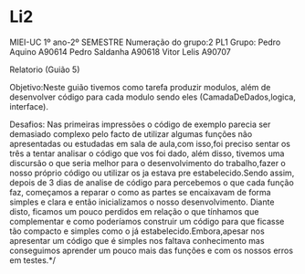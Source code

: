# Li2

MIEI-UC 1º ano-2º SEMESTRE 
Numeração do grupo:2 
PL1
Grupo: Pedro Aquino A90614
       Pedro Saldanha A90618
       Vitor Lelis A90707


Relatorio (Guião 5)


Objetivo:Neste guião tivemos como tarefa produzir modulos, além de desenvolver código para cada modulo sendo eles (CamadaDeDados,logica, interface).


Desafios: Nas primeiras impressões o código de exemplo parecia ser demasiado complexo pelo facto de utilizar algumas funções não apresentadas ou estudadas em sala de aula,com isso,foi 
preciso sentar os três a tentar analisar o código que vos foi dado, além disso, tivemos uma discursão o que seria melhor para o desenvolvimento do trabalho,fazer o nosso próprio código ou 
utilizar os ja estava pre estabelecido.Sendo assim, depois de 3 dias de analise de código para percebemos o que cada função faz, começamos a reparar o como as partes se encaixavam de 
forma simples e clara e então inicializamos o nosso desenvolvimento. Diante disto, ficamos um pouco perdidos em relação o que tínhamos que complementar e como poderíamos construir um código para que ficasse
tão compacto e simples como o já estabelecido.Embora,apesar  nos apresentar um código que é simples nos faltava conhecimento mas conseguimos aprender um pouco mais das funções e com os nossos erros em testes.*/


